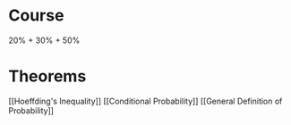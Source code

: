 # Course
20% + 30% + 50%
# Theorems
[[Hoeffding's Inequality]]
[[Conditional Probability]]
[[General Definition of Probability]]

